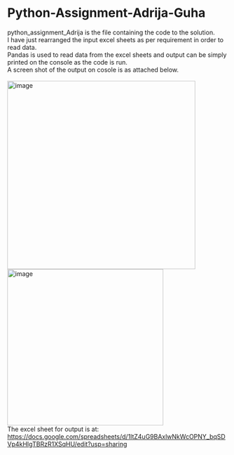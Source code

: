 # Python-Assignment-Adrija-Guha
python_assignment_Adrija is the file containing the code to the solution. <br>
I have just rearranged the input excel sheets as per requirement in order to read data.<br>
Pandas is used to read data from the excel sheets and output can be simply printed on the console as the code is run.<br>
A screen shot of the output on cosole is as attached below.<br><br>
<img width="429" alt="image" src="https://user-images.githubusercontent.com/88043069/232225587-7681d764-e07b-4ed5-99f2-19e37458dcc9.png"><br>
<img width="356" alt="image" src="https://user-images.githubusercontent.com/88043069/232225656-3e8d8411-958b-44a9-8e77-8297033d72cd.png"><br>
The excel sheet for output is at: https://docs.google.com/spreadsheets/d/1ltZ4uG9BAxlwNkWcOPNY_bqSDVp4kHIgTBRzR1XSqHU/edit?usp=sharing
